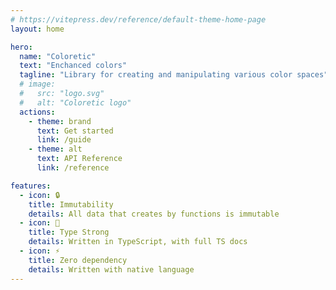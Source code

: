 ```yaml
---
# https://vitepress.dev/reference/default-theme-home-page
layout: home

hero:
  name: "Coloretic"
  text: "Enchanced colors"
  tagline: "Library for creating and manipulating various color spaces"
  # image:
  #   src: "logo.svg"
  #   alt: "Coloretic logo"
  actions:
    - theme: brand
      text: Get started
      link: /guide
    - theme: alt
      text: API Reference
      link: /reference

features:
  - icon: 🔒
    title: Immutability
    details: All data that creates by functions is immutable
  - icon: 🦾
    title: Type Strong
    details: Written in TypeScript, with full TS docs
  - icon: ⚡
    title: Zero dependency
    details: Written with native language
---
```

